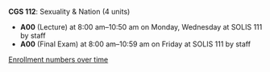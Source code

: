 **CGS 112**: Sexuality & Nation (4 units)

- **A00** (Lecture) at 8:00 am–10:50 am on Monday, Wednesday at SOLIS 111 by staff
- **A00** (Final Exam) at 8:00 am–10:59 am on Friday at SOLIS 111 by staff

[Enrollment numbers over time](./CGS112.tsv)
